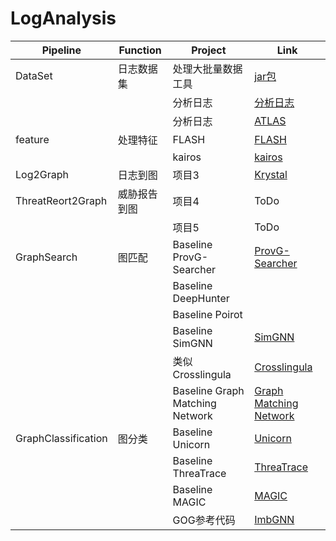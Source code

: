 # LogAnalysis
| Pipeline          | Function            | Project           | Link     |
|-------------------|---------------------|-------------------|----------|
| DataSet           | 日志数据集          | 处理大批量数据工具     | [jar包](https://github.com/xinguohua/ta3-java-consumer)     |
|                   |                     | 分析日志            | [分析日志](https://github.com/xinguohua/pythonProject)    |
|                   |                     | 分析日志            | [ATLAS](https://github.com/xinguohua/ATLAS)    |
| feature           | 处理特征             | FLASH     | [FLASH](https://github.com/DART-Laboratory/Flash-IDS)     |
|                   |                     | kairos            | [kairos](https://github.com/ubc-provenance/kairos)    |
| Log2Graph         | 日志到图            | 项目3             | [Krystal](https://github.com/xinguohua/Krystal)   |
| ThreatReort2Graph | 威胁报告到图        | 项目4             | ToDo     |
|                   |                     | 项目5             | ToDo     |
| GraphSearch       | 图匹配              | Baseline ProvG-Searcher | [ProvG-Searcher](https://github.com/xinguohua/ProvG-Searcher)     |
|                   |                    | Baseline DeepHunter|     |
|                   |                    | Baseline Poirot|    |
|                   |                    | Baseline SimGNN| [SimGNN](https://github.com/xinguohua/SimGNN?tab=readme-ov-file)    |
|                   |                    | 类似 Crosslingula | [Crosslingula](https://github.com/xinguohua/Crosslingula-KG-Matching) |
|                   |                    | Baseline Graph Matching Network| [Graph Matching Network](https://github.com/xinguohua/GMN) |
| GraphClassification | 图分类            | Baseline Unicorn             | [Unicorn](https://github.com/crimson-unicorn)     |
|                   |                     | Baseline ThreaTrace             | [ThreaTrace](https://github.com/threaTrace-detector/threaTrace/)     |
|                   |                     | Baseline MAGIC             | [MAGIC](https://github.com/FDUDSDE/MAGIC)     |
|                   |                     | GOG参考代码             | [ImbGNN](https://github.com/EnternalBlueIce/mask-code)     |


